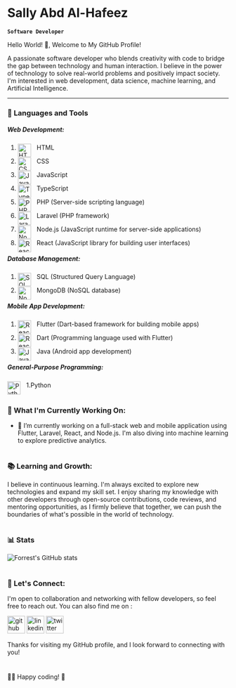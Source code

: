 # Sally Abd Al-Hafeez
**` Software Developer `** 

Hello World! 👋, Welcome to My GitHub Profile!

A passionate software developer who blends creativity with code to bridge the gap between technology and human interaction. I believe in the power of technology to solve real-world problems and positively impact society. I'm interested in web development, data science, machine learning, and Artificial Intelligence.

---
### 🔧 Languages and Tools

##### Web Development:
1. HTML <img align="left" alt="HTML" width="30px" style="padding-right:10px;" src="https://cdn.jsdelivr.net/gh/devicons/devicon/icons/html5/html5-plain.svg" />

2. CSS <img align="left" alt="CSS" width="30px" style="padding-right:10px;" src="https://cdn.jsdelivr.net/gh/devicons/devicon/icons/css3/css3-plain.svg" />

3. JavaScript <img align="left" alt="JavaScript" width="30px" style="padding-right:10px;" src="https://cdn.jsdelivr.net/gh/devicons/devicon/icons/javascript/javascript-plain.svg" />

4. TypeScript <img align="left" alt="TypeScript" width="30px" style="padding-right:10px;" src="https://cdn.jsdelivr.net/gh/devicons/devicon/icons/typescript/typescript-plain.svg" />

5. PHP (Server-side scripting language) <img align="left" alt="PHP" width="30px" style="padding-right:10px;" src="https://cdn.jsdelivr.net/gh/devicons/devicon/icons/php/php-original.svg"/>

7. Laravel (PHP framework) <img align="left" alt="Laravel" width="30px" style="padding-right:10px;" src="https://cdn.jsdelivr.net/npm/simple-icons@3.13.0/icons/laravel.svg" />
   
8. Node.js (JavaScript runtime for server-side applications) <img align="left" alt="NodeJS" width="30px" style="padding-right:10px;" src="https://cdn.jsdelivr.net/gh/devicons/devicon/icons/nodejs/nodejs-original.svg" />

10. React (JavaScript library for building user interfaces) <img align="left" alt="React" width="30px" style="padding-right:10px;" src="https://cdn.jsdelivr.net/gh/devicons/devicon/icons/react/react-original.svg" />



##### Database Management:

1. SQL (Structured Query Language) <img align="left" alt="SQL" width="30px" style="padding-right:10px;" src="https://cdn.jsdelivr.net/npm/simple-icons@3.13.0/icons/microsoftsqlserver.svg" />

3. MongoDB (NoSQL database) <img align="left" alt="NodeJS" width="30px" style="padding-right:10px;" src="https://cdn.jsdelivr.net/gh/devicons/devicon/icons/mongodb/mongodb-original.svg" />


##### Mobile App Development:

1. Flutter (Dart-based framework for building mobile apps) <img align="left" alt="React" width="30px" style="padding-right:10px;" src="https://cdn.jsdelivr.net/gh/devicons/devicon/icons/flutter/flutter-original.svg" />

2. Dart (Programming language used with Flutter) <img align="left" alt="React" width="30px" style="padding-right:10px;" src="https://cdn.jsdelivr.net/gh/devicons/devicon/icons/dart/dart-original.svg" />

3. Java (Android app development) <img align="left" alt="Java" width="30px" style="padding-right:10px;" src="https://cdn.jsdelivr.net/gh/devicons/devicon/icons/java/java-original.svg"/>

##### General-Purpose Programming:

1.Python <img align="left" alt="Python" width="30px" style="padding-right:10px;" src="https://cdn.jsdelivr.net/gh/devicons/devicon/icons/python/python-plain.svg" />

#
### 🌟 What I'm Currently Working On:
- 🌱 I’m currently working on a full-stack web and mobile application using Flutter, Laravel, React, and Node.js. I'm also diving into machine learning to explore predictive analytics.
#

### 📚 Learning and Growth:
I believe in continuous learning. I'm always excited to explore new technologies and expand my skill set. I enjoy sharing my knowledge with other developers through open-source contributions, code reviews, and mentoring opportunities, as I firmly believe that together, we can push the boundaries of what's possible in the world of technology.

#
### 📊 Stats

![Forrest's GitHub stats](https://github-readme-stats.vercel.app/api?username=sally-AH&show_icons=true&theme=gruvbox)
#
### 🤝 Let's Connect:

I'm open to collaboration and networking with fellow developers, so feel free to reach out. 
You can also find me on :

[<img src='https://cdn.jsdelivr.net/npm/simple-icons@3.0.1/icons/github.svg' alt='github' height='40'>](https://github.com/sally-AH)  [<img src='https://cdn.jsdelivr.net/npm/simple-icons@3.0.1/icons/linkedin.svg' alt='linkedin' height='40'>](https://www.linkedin.com/in/sally-abd-alhafeez/) [<img src='https://cdn.jsdelivr.net/npm/simple-icons@3.0.1/icons/twitter.svg' alt='twitter' height='40'>](https://twitter.com/@sallydika0)  

Thanks for visiting my GitHub profile, and I look forward to connecting with you!

#
👨‍💻 Happy coding! 🚀

